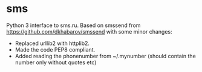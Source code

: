 # sms
Python 3 interface to sms.ru. Based on smssend from https://github.com/dkhabarov/smssend with some minor changes:
 * Replaced urllib2 with httplib2.
 * Made the code PEP8 compliant.
 * Added reading the phonenumber from ~/.mynumber (should contain the number only without quotes etc)
